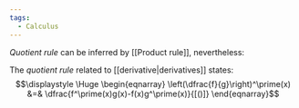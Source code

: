 ```yaml
---
tags:
  - Calculus
---
```

*Quotient rule* can be inferred by [[Product rule]], nevertheless:

The *quotient rule* related to [[derivative|derivatives]] states:
$$\displaystyle \Huge \begin{eqnarray} 
\left(\dfrac{f}{g}\right)^\prime(x) &=& \dfrac{f^\prime(x)g(x)-f(x)g^\prime(x)}{[()]}
\end{eqnarray}$$

